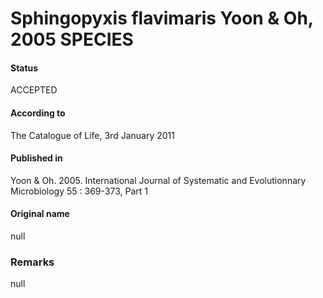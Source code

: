 Sphingopyxis flavimaris Yoon & Oh, 2005 SPECIES
=======

#### Status
ACCEPTED

#### According to
The Catalogue of Life, 3rd January 2011

#### Published in
Yoon & Oh. 2005. International Journal of Systematic and Evolutionnary Microbiology 55 : 369-373, Part 1

#### Original name
null

### Remarks
null